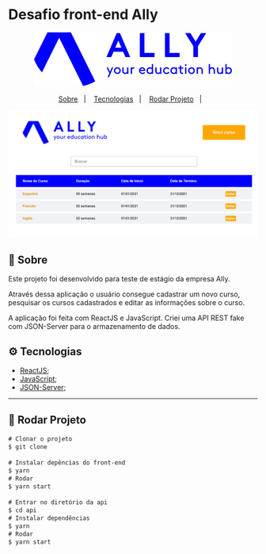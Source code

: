 # Desafio front-end Ally 

<p align="center">
  <img  alt="ALLY" src="./src/assets/logo.png"></img>
</p>
 
<p align="center">
  <a href="#page_with_curl-sobre">Sobre</a>&nbsp;&nbsp;&nbsp;|&nbsp;&nbsp;&nbsp;
  <a href="#gear-tecnologias">Tecnologias</a>&nbsp;&nbsp;&nbsp;|&nbsp;&nbsp;&nbsp;
  <a href="#rocket-rodar-projeto">Rodar Projeto</a>&nbsp;&nbsp;&nbsp;|&nbsp;&nbsp;&nbsp;
</p>

<p align="center">
  <img  alt="ALLY Projeto" src="./src/assets/img-projeto.png"></img>
</p>

## :page_with_curl: Sobre

Este projeto foi desenvolvido para teste de estágio da empresa Ally.

Através dessa aplicação o usuário consegue cadastrar um novo curso, pesquisar os cursos cadastrados e editar as informações sobre o curso. 

A aplicação foi feita com ReactJS e JavaScript. Criei uma API REST fake com JSON-Server para o armazenamento de dados. 


## :gear: Tecnologias 
- [ReactJS](https://pt-br.reactjs.org/docs/getting-started.html);
- [JavaScript](https://developer.mozilla.org/pt-BR/docs/Web/JavaScript);
- [JSON-Server](https://www.npmjs.com/package/json-server);
---

## :rocket: Rodar Projeto

```
# Clonar o projeto
$ git clone

# Instalar depências do front-end
$ yarn 
# Rodar
$ yarn start 

# Entrar no diretório da api
$ cd api
# Instalar dependências
$ yarn
# Rodar
$ yarn start
```
